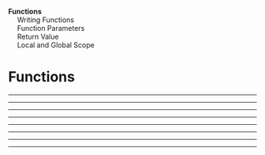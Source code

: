 <link rel="stylesheet" href="{{baseUrl}}/css/programming.css">

<div class="website-content">
<div id="toc">

* [**Functions**](#functions)
  * [Writing Functions](#writing-functions)
  * [Function Parameters](#function-parameters)
  * [Return Value](#return-value)
  * [Local and Global Scope](#local-and-global-scope)
  
</div>
<div id="main">

# Functions

<include src="../functions-def/text.md" /><hr><hr>
<include src="../functions-parameters/text.md" /><hr><hr>
<include src="../functions-return/text.md" /><hr><hr>
<include src="../functions-scope/text.md" /><hr><hr>

</div>
</div>